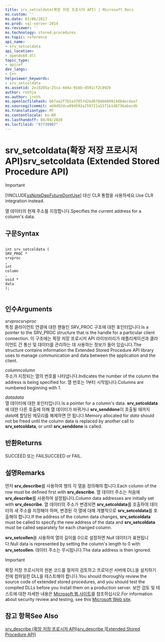 ```yaml
---
title: srv_setcoldata(확장 저장 프로시저 API) | Microsoft Docs
ms.custom: ''
ms.date: 03/06/2017
ms.prod: sql-server-2014
ms.reviewer: ''
ms.technology: stored-procedures
ms.topic: reference
api_name:
- srv_setcoldata
api_location:
- opends60.dll
topic_type:
- apiref
dev_langs:
- C++
helpviewer_keywords:
- srv_setcoldata
ms.assetid: 2e19205a-25ca-4d4a-916b-d591cf2c892b
author: rothja
ms.author: jroth
ms.openlocfilehash: b67aa2f7b5a37057d2ed87846689919d84ec4aaf
ms.sourcegitcommit: ad4d92dce894592a259721a1571b1d8736abacdb
ms.translationtype: MT
ms.contentlocale: ko-KR
ms.lasthandoff: 08/04/2020
ms.locfileid: "87739987"
---
```

# <a name="srv_setcoldata-extended-stored-procedure-api"></a><span data-ttu-id="6aeaa-102">srv_setcoldata(확장 저장 프로시저 API)</span><span class="sxs-lookup"><span data-stu-id="6aeaa-102">srv_setcoldata (Extended Stored Procedure API)</span></span>
    
> [!IMPORTANT]  
>  [!INCLUDE[ssNoteDepFutureDontUse](../../includes/ssnotedepfuturedontuse-md.md)] <span data-ttu-id="6aeaa-103">대신 CLR 통합을 사용하세요.</span><span class="sxs-lookup"><span data-stu-id="6aeaa-103">Use CLR integration instead.</span></span>  
  
 <span data-ttu-id="6aeaa-104">열 데이터의 현재 주소를 지정합니다.</span><span class="sxs-lookup"><span data-stu-id="6aeaa-104">Specifies the current address for a column's data.</span></span>  
  
## <a name="syntax"></a><span data-ttu-id="6aeaa-105">구문</span><span class="sxs-lookup"><span data-stu-id="6aeaa-105">Syntax</span></span>  
  
```  
  
int srv_setcoldata (  
SRV_PROC *  
srvproc  
,  
int   
column  
,  
void *  
data   
);  
  
```  
  
## <a name="arguments"></a><span data-ttu-id="6aeaa-106">인수</span><span class="sxs-lookup"><span data-stu-id="6aeaa-106">Arguments</span></span>  
 <span data-ttu-id="6aeaa-107">*srvproc*</span><span class="sxs-lookup"><span data-stu-id="6aeaa-107">*srvproc*</span></span>  
 <span data-ttu-id="6aeaa-108">특정 클라이언트 연결에 대한 핸들인 SRV_PROC 구조에 대한 포인터입니다.</span><span class="sxs-lookup"><span data-stu-id="6aeaa-108">Is a pointer to the SRV_PROC structure that is the handle for a particular client connection.</span></span> <span data-ttu-id="6aeaa-109">이 구조에는 확장 저장 프로시저 API 라이브러리가 애플리케이션과 클라이언트 간 통신 및 데이터를 관리하는 데 사용하는 정보가 들어 있습니다.</span><span class="sxs-lookup"><span data-stu-id="6aeaa-109">The structure contains information the Extended Stored Procedure API library uses to manage communication and data between the application and the client.</span></span>  
  
 <span data-ttu-id="6aeaa-110">*column*</span><span class="sxs-lookup"><span data-stu-id="6aeaa-110">*column*</span></span>  
 <span data-ttu-id="6aeaa-111">주소가 지정되는 열의 번호를 나타냅니다.</span><span class="sxs-lookup"><span data-stu-id="6aeaa-111">Indicates the number of the column the address is being specified for.</span></span> <span data-ttu-id="6aeaa-112">열 번호는 1부터 시작됩니다.</span><span class="sxs-lookup"><span data-stu-id="6aeaa-112">Columns are numbered beginning with 1.</span></span>  
  
 <span data-ttu-id="6aeaa-113">*data*</span><span class="sxs-lookup"><span data-stu-id="6aeaa-113">*data*</span></span>  
 <span data-ttu-id="6aeaa-114">열 데이터에 대한 포인터입니다.</span><span class="sxs-lookup"><span data-stu-id="6aeaa-114">Is a pointer for a column's data.</span></span> <span data-ttu-id="6aeaa-115">**srv_setcoldata**에 대한 다른 호출에 의해 열 데이터가 바뀌거나 **srv_senddone**이 호출될 때까지 *data*에 할당된 메모리를 해제하면 안 됩니다.</span><span class="sxs-lookup"><span data-stu-id="6aeaa-115">Memory allocated for *data* should not be freed until the column data is replaced by another call to **srv_setcoldata**, or until **srv_senddone** is called.</span></span>  
  
## <a name="returns"></a><span data-ttu-id="6aeaa-116">반환</span><span class="sxs-lookup"><span data-stu-id="6aeaa-116">Returns</span></span>  
 <span data-ttu-id="6aeaa-117">SUCCEED 또는 FAIL</span><span class="sxs-lookup"><span data-stu-id="6aeaa-117">SUCCEED or FAIL.</span></span>  
  
## <a name="remarks"></a><span data-ttu-id="6aeaa-118">설명</span><span class="sxs-lookup"><span data-stu-id="6aeaa-118">Remarks</span></span>  
 <span data-ttu-id="6aeaa-119">먼저 **srv_describe**를 사용하여 행의 각 열을 정의해야 합니다.</span><span class="sxs-lookup"><span data-stu-id="6aeaa-119">Each column of the row must be defined first with **srv_describe**.</span></span> <span data-ttu-id="6aeaa-120">열 데이터 주소는 처음에 **srv_describe**를 사용하여 설정됩니다.</span><span class="sxs-lookup"><span data-stu-id="6aeaa-120">Column data addresses are initially set with **srv_describe**.</span></span> <span data-ttu-id="6aeaa-121">열 데이터의 주소가 변경되면 **srv_setcoldata**를 호출하여 데이터의 새 주소를 지정해야 하며, 변경된 각 열에 대해 개별적으로 **srv_setcoldata**를 호출해야 합니다.</span><span class="sxs-lookup"><span data-stu-id="6aeaa-121">If the address of the column data changes, **srv_setcoldata** must be called to specify the new address of the data and **srv_setcoldata** must be called separately for each changed column.</span></span>  
  
 <span data-ttu-id="6aeaa-122">**srv_setcollen**을 사용하여 열의 길이를 0으로 설정하면 Null 데이터가 표현됩니다.</span><span class="sxs-lookup"><span data-stu-id="6aeaa-122">Null data is represented by setting the column's length to 0 with **srv_setcollen**.</span></span> <span data-ttu-id="6aeaa-123">데이터 주소는 무시됩니다.</span><span class="sxs-lookup"><span data-stu-id="6aeaa-123">The data address is then ignored.</span></span>  
  
> [!IMPORTANT]  
>  <span data-ttu-id="6aeaa-124">확장 저장 프로시저의 원본 코드를 철저히 검토하고 프로덕션 서버에 DLL을 설치하기 전에 컴파일한 DLL을 테스트해야 합니다.</span><span class="sxs-lookup"><span data-stu-id="6aeaa-124">You should thoroughly review the source code of extended stored procedures, and you should test the compiled DLLs before you install them on a production server.</span></span> <span data-ttu-id="6aeaa-125">보안 검토 및 테스트에 대한 자세한 내용은 [Microsoft 웹 사이트](https://go.microsoft.com/fwlink/?LinkID=54761&amp;clcid=0x409https://msdn.microsoft.com/security/)를 참조하십시오.</span><span class="sxs-lookup"><span data-stu-id="6aeaa-125">For information about security review and testing, see this [Microsoft Web site](https://go.microsoft.com/fwlink/?LinkID=54761&amp;clcid=0x409https://msdn.microsoft.com/security/).</span></span>  
  
## <a name="see-also"></a><span data-ttu-id="6aeaa-126">참고 항목</span><span class="sxs-lookup"><span data-stu-id="6aeaa-126">See Also</span></span>  
 [<span data-ttu-id="6aeaa-127">srv_describe &#40;확장 저장 프로시저 API&#41;</span><span class="sxs-lookup"><span data-stu-id="6aeaa-127">srv_describe &#40;Extended Stored Procedure API&#41;</span></span>](srv-describe-extended-stored-procedure-api.md)  
  
  
